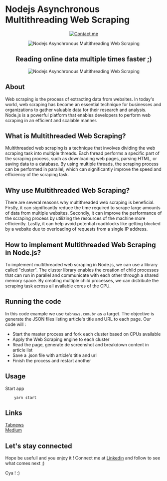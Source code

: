 # Nodejs Asynchronous Multithreading Web Scraping

<p align="center">
    <a href="https://linktr.ee/olavomello">
        <img src="https://img.shields.io/badge/contact-Contact--me-blue"
            alt="Contact me"></a>
</p>

<div align="center">

<img src="https://miro.medium.com/v2/resize:fit:640/format:webp/1*PHyL96esrfTneTBHubMdWQ.png" alt="Nodejs Asynchronous Multithreading Web Scraping" title="Nodejs Asynchronous Multithreading Web Scraping"/>

## Reading online data multiple times faster ;)
<img src="https://miro.medium.com/v2/resize:fit:640/1*jRwlogw8w5Fz6L_PY7970w.gif" alt="Nodejs Asynchronous Multithreading Web Scraping" title="Nodejs Asynchronous Multithreading Web Scraping"/>

</div>


## About 

Web scraping is the process of extracting data from websites. In today's world, web scraping has become an essential technique for businesses and organizations to gather valuable data for their research and analysis. Node.js is a powerful platform that enables developers to perform web scraping in an efficient and scalable manner.

## What is Multithreaded Web Scraping?

Multithreaded web scraping is a technique that involves dividing the web scraping task into multiple threads. Each thread performs a specific part of the scraping process, such as downloading web pages, parsing HTML, or saving data to a database. By using multiple threads, the scraping process can be performed in parallel, which can significantly improve the speed and efficiency of the scraping task.

## Why use Multithreaded Web Scraping?

There are several reasons why multithreaded web scraping is beneficial. Firstly, it can significantly reduce the time required to scrape large amounts of data from multiple websites. Secondly, it can improve the performance of the scraping process by utilizing the resources of the machine more efficiently. Lastly, it can help avoid potential roadblocks like getting blocked by a website due to overloading of requests from a single IP address.

## How to implement Multithreaded Web Scraping in Node.js?

To implement multithreaded web scraping in Node.js, we can use a library called "cluster". The cluster library enables the creation of child processes that can run in parallel and communicate with each other through a shared memory space. By creating multiple child processes, we can distribute the scraping task across all available cores of the CPU.

## Running the code


In this code example we use `tabnews.com.br` as a target. The objective is generate the JSON files listing article's title and URL to each page.
Our code will :

<ul>
  <li>Start the master process and fork each cluster based on CPUs available</li>
  <li>Apply the Web Scraping engine to each cluster</li>
  <li>Read the page, generate de screenshot and breakdown content in article list</li>
  <li>Save a .json file with article's title and url</li>
  <li>Finish the process and restart another</> 
</ul>


## Usage
 
Start app

```
    yarn start
```

## Links

<a href="https://www.tabnews.com.br/olavomello/criei-um-app-tray-com-electron-simples-e-bem-util-para-mim-talvez-tambem-seja-para-voce" target="_blank">Tabnews</a><br>
<a href="https://olavomello.medium.com/criei-um-app-tray-com-electron-simples-e-bem-%C3%BAtil-para-mim-talvez-tamb%C3%A9m-seja-para-voc%C3%AA-1fa25db53533" target="_blank">Medium</a>

## Let's stay connected

Hope be usefull and you enjoy it ! 
Connect me at <a href="https://www.linkedin.com/in/olavo-mello/" target="_blank">Linkedin</a> and follow to see what comes next ;)

Cya ! :)